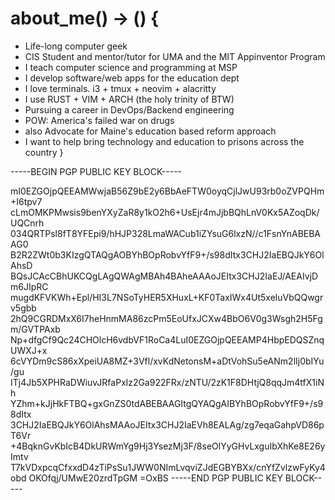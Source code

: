 # about_me() -> () {
- Life-long computer geek
- CIS Student and mentor/tutor for UMA and the MIT Appinventor Program
- I teach computer science and programming at MSP
- I develop software/web apps for the education dept
- I love terminals. i3 + tmux + neovim + alacritty
- I use RUST + VIM + ARCH (the holy trinity of BTW)
- Pursuing a career in DevOps/Backend engineering
- POW: America's failed war on drugs
- also Advocate for Maine's education based reform approach
- I want to help bring technology and education to prisons across the country
}

-----BEGIN PGP PUBLIC KEY BLOCK-----

mI0EZGOjpQEEAMWwjaB56Z9bE2y6BbAeFTW0oyqCjlJwU93rb0oZVPQHm+I6tpv7
cLmOMKPMwsis9benYXyZaR8y1kO2h6+UsEjr4mJjbBQhLnV0Kx5AZoqDk/UQCnrh
034QRTPsl8fT8YFEpi9/hHJP328LmaWACub1iZYsuG6lxzN//c1FsnYnABEBAAG0
B2R2ZWt0b3KIzgQTAQgAOBYhBOpRobvYfF9+/s98dItx3CHJ2IaEBQJkY6OlAhsD
BQsJCAcCBhUKCQgLAgQWAgMBAh4BAheAAAoJEItx3CHJ2IaEJ/AEAIvjDm6JIpRC
mugdKFVKWh+Epl/HI3L7NSoTyHER5XHuxL+KF0TaxIWx4Ut5xeluVbQQwgrv5gbb
2hQ9CGRDMxX6I7heHnmMA86zcPm5EoUfxJCXw4BbO6V0g3Wsgh2H5Fgm/GVTPAxb
Np+dfgCf9Qc24CHOlcH6vdbVF1RoCa4LuI0EZGOjpQEEAMP4HbpEDQSZnqUWXJ+x
6cVYDm9cS86xXpeiUA8MZ+3Vfl/xvKdNetonsM+aDtVohSu5eANm2lIj0bIYu/gu
ITj4Jb5XPHRaDWiuvJRfaPxlz2Ga922FRx/zNTU/2zK1F8DHtjQ8qqJm4tfX1iNh
YZhm+kJjHkFTBQ+gxGnZS0tdABEBAAGItgQYAQgAIBYhBOpRobvYfF9+/s98dItx
3CHJ2IaEBQJkY6OlAhsMAAoJEItx3CHJ2IaEVh8EALAg/zg7eqaGahpVD86pT6Vr
+4BqknGvKbIcB4DkURWmYg9Hj3YsezMj3F/8seOlYyGHvLxguIbXhKe8E26yImtv
T7kVDxpcqCfxxdD4zTiPsSu1JWW0NImLvqviZJdEGBYBXx/cnYfZvlzwFyKy4obd
OKOfqj/UMwE20zrdTpGM
=OxBS
-----END PGP PUBLIC KEY BLOCK-----
